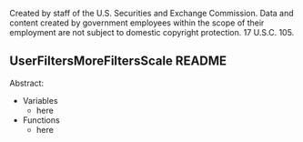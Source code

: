 ﻿Created by staff of the U.S. Securities and Exchange Commission.
Data and content created by government employees within the scope of their employment are not subject to domestic copyright protection. 17 U.S.C. 105.

## UserFiltersMoreFiltersScale README
Abstract:

 - Variables
	 - here
 - Functions
	 - here
